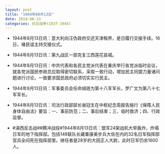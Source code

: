 ```yaml
---
layout: post
title: "1944年08月13日"
date: 2019-08-13
categories: 抗日战争(1937-1945)
---
```


<meta name="referrer" content="no-referrer" />

- 1944年8月13日讯：意大利向汪伪政府交还天津租界，是日履行交接手续。16日，褚民谊主持交接仪式。 

- 1944年8月13日讯：第九战区一部克复江西莲花县城。 

- 1944年8月13日讯：中共代表和各民主党派代表在重庆举行各党派临时会议，就各党派国民参政员应取得密切联系，采取一致行动，增加民主同盟力量诸问题进行讨论，一致要求国民政府必须切实实行民主。 

- 1944年8月13日讯：军事委员会任命胡琏为第十八军军长，罗广文为第八十七军军长。 

- 1944年8月13日讯：司法行政部部长谢冠生在中枢纪念周报告施行《保障人民身体自由法》要旨：一、事前防范；二、事后结束；三、临时救济；四、行政监督。 

- #滇西反击战##腾冲战役#1944年8月13日讯：盟军24架战机大举轰炸，炸塌日军的地下指挥部。包括148联队长藏重康美步兵大佐在内的32名日军指挥部官兵全闷死在指挥部里。继任者是28岁的大田正人大尉，此时日军仍余1600人。 

